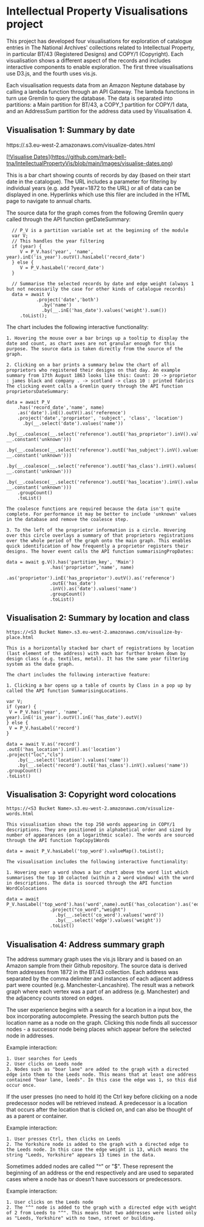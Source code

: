 # Intellectual Property Visualisations project

This project has developed four visualisations for exploration of catalogue entries in The National Archives' collections related to Intellectual Property, in particular BT/43 (Registered Designs) and COPY/1 (Copyright). Each visualisation shows a different aspect of the records and includes interactive components to enable exploration. The first three visualisations use D3.js, and the fourth uses vis.js.

Each visualisation requests data from an Amazon Neptune database by calling a lambda function through an API Gateway. The lambda functions in turn use Gremlin to query the database. The data is separated into partitions: a Main partition for BT/43, a COPY_1 partition for COPY/1 data, and an AddressSum partition for the address data used by Visualisation 4.

## Visualisation 1: Summary by date

https://<S3 BUCKET NAME>.s3.eu-west-2.amazonaws.com/visualize-dates.html
    
[[!Visualise Dates](images/visualise-dates.png?raw=True)](https://github.com/mark-bell-tna/IntellectualPropertyVis/blob/main/Images/visualise-dates.png)

This is a bar chart showing counts of records by day (based on their start date in the catalogue). The URL includes a parameter for filtering by individual years (e.g. add ?year=1872 to the URL) or all of data can be displayed in one. Hyperlinks which use this filer are included in the HTML page to navigate to annual charts.
    
The source data for the graph comes from the following Gremlin query called through the API function getDateSummary:
    
```
  // P_V is a partition variable set at the beginning of the module
  var V;
  // This handles the year filtering
  if (year) {
     V = P_V.has('year', 'name', year).inE('is_year').outV().hasLabel('record_date')
  } else {
     V = P_V.hasLabel('record_date')
  }

  // Summarise the selected records by date and edge weight (always 1 but not necessarily the case for other kinds of catalogue records)
  data = await V
           .project('date','both')
             .by('name')
             .by(__.inE('has_date').values('weight').sum())
     .toList();
```
    
The chart includes the following interactive functionality:
    
    1. Hovering the mouse over a bar brings up a tooltip to display the date and count, as chart axes are not granular enough for this purpose. The source data is taken directly from the source of the graph.

    2. Clicking on a bar prints a summary below the chart of all proprietors who registered their designs on that day. An example summary from 17th August 1863 looks like this: Count: 20 -> proprietor : james black and company . -> scotland -> class 10 : printed fabrics
    The clicking event calls a Gremlin query through the API function proprietorsDateSummary:
    
    
```
data = await P_V
    .has('record_date','name', name)
    .as('date').inE().outV().as('reference')
    .project('date','proprietor', 'subject', 'class', 'location')
      .by(__.select('date').values('name'))
      .by(__.coalesce(__.select('reference').outE('has_proprietor').inV().values('name'), __.constant('unknown')))
      .by(__.coalesce(__.select('reference').outE('has_subject').inV().values('name'), __.constant('unknown')))
      .by(__.coalesce(__.select('reference').outE('has_class').inV().values('name'), __.constant('unknown')))
      .by(__.coalesce(__.select('reference').outE('has_location').inV().values('name'), __.constant('unknown')))
    .groupCount()
    .toList()
```

    The coalesce functions are required because the data isn't quite complete. For performance it may be better to include 'unknown' values in the database and remove the coalesce step.
    
    3. To the left of the proprietor information is a circle. Hovering over this circle overlays a summary of that proprietors registrations over the whole period of the graph onto the main graph. This enables quick identification of how frequently a proprietor registers their designs. The hover event calls the API function summarisingPropDates:
    
```
data = await g.V().has('partition_key', 'Main')
                .has('proprietor','name', name)
                .as('proprietor').inE('has_proprietor').outV().as('reference')
                .outE('has_date')
                .inV().as('date').values('name')
                .groupCount()
                .toList()
```
    
## Visualisation 2: Summary by location and class
    
    https://<S3 Bucket Name>.s3.eu-west-2.amazonaws.com/visualize-by-place.html
    
    This is a horizontally stacked bar chart of registrations by location (last element of the address) with each bar further broken down by design class (e.g. textiles, metal). It has the same year filtering system as the date graph.
    
    The chart includes the following interactive feature:
    
    1. Clicking a bar opens up a table of counts by Class in a pop up by called the API function SummarisingLocations.
    
```
var V;
if (year) {
 V = P_V.has('year', 'name', year).inE('is_year').outV().inE('has_date').outV()
} else {
 V = P_V.hasLabel('record')
}

data = await V.as('record')
.outE('has_location').inV().as('location')
.project("loc","cls")
    .by(__.select('location').values('name'))
    .by(__.select('record').outE('has_class').inV().values('name'))
.groupCount()
.toList()
```    

## Visualisation 3: Copyright word colocations

    https://<S3 Bucket Name>.s3.eu-west-2.amazonaws.com/visualize-words.html
    
    This visualisation shows the top 250 words appearing in COPY/1 descriptions. They are positioned in alphabetical order and sized by number of appearances (on a logarithmic scale). The words are sourced through the API function TopCopy1Words
    
```
data = await P_V.hasLabel('top_word').valueMap().toList();
```
    
    The visualisation includes the following interactive functionality:
    
    1. Hovering over a word shows a bar chart above the word list which summarises the top 10 colacted (within a 2 word window) with the word in descriptions. The data is sourced through the API function WordColocations
    
```
data = await P_V.hasLabel('top_word').has('word',name).outE('has_colocation').as('edge').inV().as('co_word')
                .project("co_word","weight")
                  .by(__.select('co_word').values('word'))
                  .by(__.select('edge').values('weight'))
                .toList()
```
    
## Visualisation 4: Address summary graph
    
The address summary graph uses the vis.js library and is based on an Amazon sample from their Github repository. The source data is derived from addresses from 1872 in the BT/43 collection. Each address was separated by the comma delimiter and instances of each adjacent address part were counted (e.g. Manchester-Lancashire). The result was a network graph where each vertex was a part of an address (e.g. Manchester) and the adjacency counts stored on edges.
    
The user experience begins with a search for a location in a input box, the box incorporating autocomplete. Pressing the search button puts the location name as a node on the graph. Clicking this node finds all successor nodes - a successor node being places which appear before the selected node in addresses.
    
Example interaction:
    
    1. User searches for Leeds
    2. User clicks on Leeds node
    3. Nodes such as "boar lane" are added to the graph with a directed edge into them to the Leeds node. This means that at least one address contained "boar lane, leeds". In this case the edge was 1, so this did occur once.
    
If the user presses (no need to hold it) the Ctrl key before clicking on a node predecessor nodes will be retrieved instead. A predecessor is a location that occurs after the location that is clicked on, and can also be thought of as a parent or container.
    
Example interaction:
    
    1. User presses Ctrl, then clicks on Leeds
    2. The Yorkshire node is added to the graph with a directed edge to the Leeds node. In this case the edge weight is 13, which means the string "Leeds, Yorkshire" appears 13 times in the data.
    
Sometimes added nodes are called "^" or "$". These represent the beginning of an address or the end respectively and are used to separated cases where a node has or doesn't have successors or predecessors.
    
Example interaction:
    
    1. User clicks on the Leeds node
    2. The "^" node is added to the graph with a directed edge with weight of 2 from Leeds to "^". This means that two addresses were listed only as "Leeds, Yorkshire" with no town, street or building.
